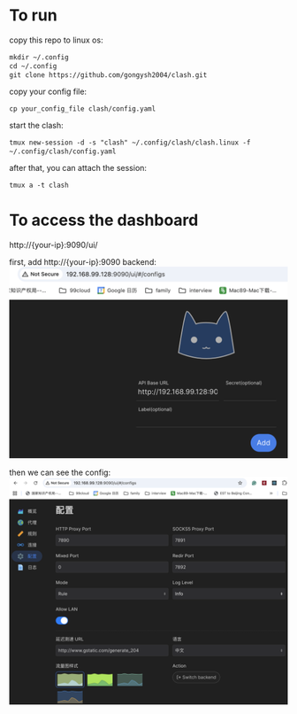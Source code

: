 # To run
copy this repo to linux os:

```
mkdir ~/.config
cd ~/.config
git clone https://github.com/gongysh2004/clash.git
```

copy your config file:
```
cp your_config_file clash/config.yaml
```

start the clash:
```
tmux new-session -d -s "clash" ~/.config/clash/clash.linux -f ~/.config/clash/config.yaml
```
after that, you can attach the session:
```
tmux a -t clash
```

# To access the dashboard
http://{your-ip}:9090/ui/

first, add http://{your-ip}:9090 backend:
![add backend](add-backend.png)

then we can see the config:
![config](config.png)